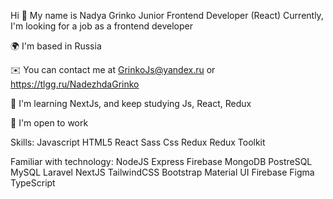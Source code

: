 Hi 👋 My name is Nadya Grinko
Junior Frontend Developer (React)
Currently, I'm looking for a job as a frontend developer

🌍  I'm based in Russia

✉️  You can contact me at GrinkoJs@yandex.ru or https://tlgg.ru/NadezhdaGrinko

🧠  I'm learning NextJs, and keep studying Js, React, Redux

🤝  I'm open to work


Skills:
Javascript HTML5 React Sass Css Redux Redux Toolkit  

Familiar with technology:
NodeJS Express Firebase MongoDB PostreSQL MySQL Laravel NextJS TailwindCSS Bootstrap Material UI Firebase Figma TypeScript



